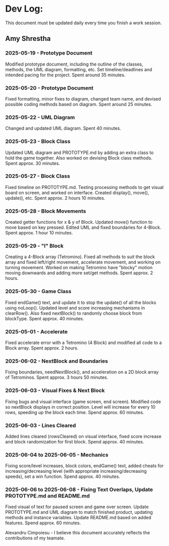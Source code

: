 # Dev Log:

This document must be updated daily every time you finish a work session.

## Amy Shrestha

### 2025-05-19 - Prototype Document
Modified prototype document, including the outline of the classes, methods, the UML diagram, formatting, etc. Set timeline/deadlines and intended pacing for the project. Spent around 35 minutes.

### 2025-05-20 - Prototype Document
Fixed formatting, minor fixes to diagram, changed team name, and devised possible coding methods based on diagram. Spent around 25 minutes.

### 2025-05-22 - UML Diagram
Changed and updated UML diagram. Spent 40 minutes.

### 2025-05-23 - Block Class
Updated UML diagram and PROTOTYPE.md by adding an extra class to hold the game together. Also worked on devising Block class methods. Spent approx. 30 minutes.

### 2025-05-27 - Block Class
Fixed timeline on PROTOTYPE.md. Testing processing methods to get visual board on screen, and worked on interface. Created display(), move(), update(), etc. Spent approx. 2 hours 10 minutes.

### 2025-05-28 - Block Movements
Created getter functions for x & y of Block. Updated move() function to move based on key pressed. Edited UML and fixed boundaries for 4-Block. Spent approx. 1 hour 10 minutes.

### 2025-05-29 - "I" Block
Creating a 4-Block array (Tetromino). Fixed all methods to suit the block array and fixed left/right movement, accelerate movement, and working on turning movement. Worked on making Tetromino have "blocky" motion moving downwards and adding more set/get methods. Spent approx. 2 hours.

### 2025-05-30 - Game Class
Fixed endGame() text, and update it to stop the update() of all the blocks using noLoop(). Updated level and score increasing mechanisms in clearRow(). Also fixed nextBlock() to randomly choose block from blockType. Spent approx. 40 minutes.

### 2025-05-01 - Accelerate
Fixed accelerate error with a Tetromino (4 Block) and modified all code to a Block array. Spent approx. 2 hours.

### 2025-06-02 - NextBlock and Boundaries
Fixing boundaries, needNextBlock(), and acceleration on a 2D block array of Tetrominos. Spent approx. 3 hours 50 minutes.

### 2025-06-03 - Visual Fixes & Next Block
Fixing bugs and visual interface (game screen, end screen). Modified code so nextBlock displays in correct position. Level will increase for every 10 rows, speeding up the block each time. Spend approx. 60 minutes.

### 2025-06-03 - Lines Cleared
Added lines cleared (rowsCleared) on visual interface, fixed score increase and block randomization for first block. Spend approx. 40 minutes.

### 2025-06-04 to 2025-06-05 - Mechanics
Fixing score/level increases, block colors, endGame() text, added cheats for increasing/decreasing level (with appropriate increasing/decreasing speeds), set a win function. Spend approx. 40 minutes.

### 2025-06-06 to 2025-06-08 - Fixing Text Overlaps, Update PROTOTYPE.md and README.md
Fixed visual of text for paused screen and game over screen. Update PROTOTYPE.md and UML diagram to match finished product, updating methods and instance variables. Update README.md based on added features. Spend approx. 60 minutes.

Alexandru Cimpoiesu - I believe this document accurately reflects the contributions of my teamate.
